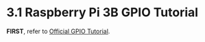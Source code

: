 # 3.1 Raspberry Pi 3B GPIO Tutorial

**FIRST**, refer to [Official GPIO Tutorial](https://www.raspberrypi.org/documentation/usage/gpio-plus-and-raspi2/README.md).